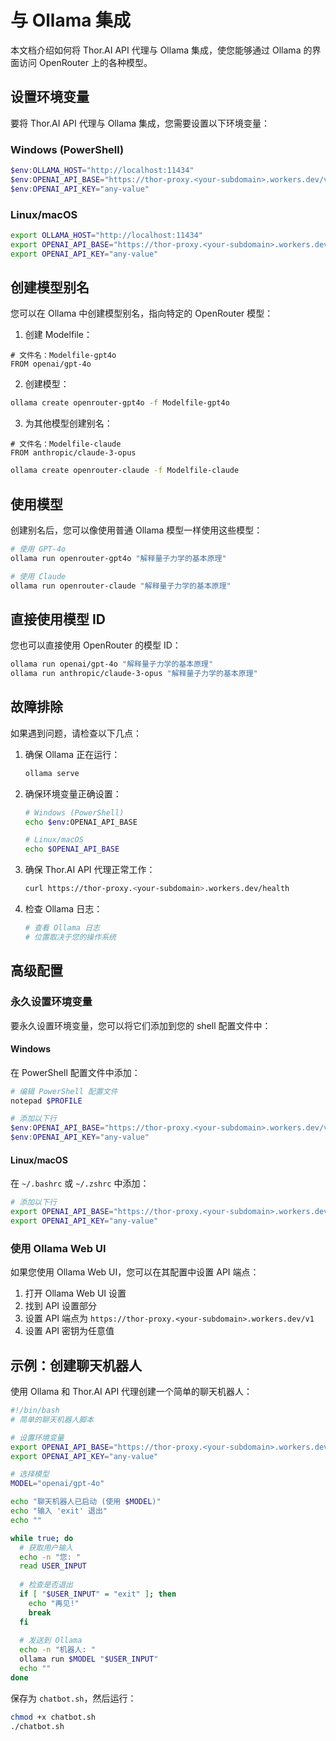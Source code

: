 # 与 Ollama 集成

本文档介绍如何将 Thor.AI API 代理与 Ollama 集成，使您能够通过 Ollama 的界面访问 OpenRouter 上的各种模型。

## 设置环境变量

要将 Thor.AI API 代理与 Ollama 集成，您需要设置以下环境变量：

### Windows (PowerShell)

```powershell
$env:OLLAMA_HOST="http://localhost:11434"
$env:OPENAI_API_BASE="https://thor-proxy.<your-subdomain>.workers.dev/v1"
$env:OPENAI_API_KEY="any-value"
```

### Linux/macOS

```bash
export OLLAMA_HOST="http://localhost:11434"
export OPENAI_API_BASE="https://thor-proxy.<your-subdomain>.workers.dev/v1"
export OPENAI_API_KEY="any-value"
```

## 创建模型别名

您可以在 Ollama 中创建模型别名，指向特定的 OpenRouter 模型：

1. 创建 Modelfile：

```
# 文件名：Modelfile-gpt4o
FROM openai/gpt-4o
```

2. 创建模型：

```bash
ollama create openrouter-gpt4o -f Modelfile-gpt4o
```

3. 为其他模型创建别名：

```
# 文件名：Modelfile-claude
FROM anthropic/claude-3-opus
```

```bash
ollama create openrouter-claude -f Modelfile-claude
```

## 使用模型

创建别名后，您可以像使用普通 Ollama 模型一样使用这些模型：

```bash
# 使用 GPT-4o
ollama run openrouter-gpt4o "解释量子力学的基本原理"

# 使用 Claude
ollama run openrouter-claude "解释量子力学的基本原理"
```

## 直接使用模型 ID

您也可以直接使用 OpenRouter 的模型 ID：

```bash
ollama run openai/gpt-4o "解释量子力学的基本原理"
ollama run anthropic/claude-3-opus "解释量子力学的基本原理"
```

## 故障排除

如果遇到问题，请检查以下几点：

1. 确保 Ollama 正在运行：
   ```bash
   ollama serve
   ```

2. 确保环境变量正确设置：
   ```bash
   # Windows (PowerShell)
   echo $env:OPENAI_API_BASE
   
   # Linux/macOS
   echo $OPENAI_API_BASE
   ```

3. 确保 Thor.AI API 代理正常工作：
   ```bash
   curl https://thor-proxy.<your-subdomain>.workers.dev/health
   ```

4. 检查 Ollama 日志：
   ```bash
   # 查看 Ollama 日志
   # 位置取决于您的操作系统
   ```

## 高级配置

### 永久设置环境变量

要永久设置环境变量，您可以将它们添加到您的 shell 配置文件中：

#### Windows

在 PowerShell 配置文件中添加：

```powershell
# 编辑 PowerShell 配置文件
notepad $PROFILE

# 添加以下行
$env:OPENAI_API_BASE="https://thor-proxy.<your-subdomain>.workers.dev/v1"
$env:OPENAI_API_KEY="any-value"
```

#### Linux/macOS

在 `~/.bashrc` 或 `~/.zshrc` 中添加：

```bash
# 添加以下行
export OPENAI_API_BASE="https://thor-proxy.<your-subdomain>.workers.dev/v1"
export OPENAI_API_KEY="any-value"
```

### 使用 Ollama Web UI

如果您使用 Ollama Web UI，您可以在其配置中设置 API 端点：

1. 打开 Ollama Web UI 设置
2. 找到 API 设置部分
3. 设置 API 端点为 `https://thor-proxy.<your-subdomain>.workers.dev/v1`
4. 设置 API 密钥为任意值

## 示例：创建聊天机器人

使用 Ollama 和 Thor.AI API 代理创建一个简单的聊天机器人：

```bash
#!/bin/bash
# 简单的聊天机器人脚本

# 设置环境变量
export OPENAI_API_BASE="https://thor-proxy.<your-subdomain>.workers.dev/v1"
export OPENAI_API_KEY="any-value"

# 选择模型
MODEL="openai/gpt-4o"

echo "聊天机器人已启动 (使用 $MODEL)"
echo "输入 'exit' 退出"
echo ""

while true; do
  # 获取用户输入
  echo -n "您: "
  read USER_INPUT
  
  # 检查是否退出
  if [ "$USER_INPUT" = "exit" ]; then
    echo "再见!"
    break
  fi
  
  # 发送到 Ollama
  echo -n "机器人: "
  ollama run $MODEL "$USER_INPUT"
  echo ""
done
```

保存为 `chatbot.sh`，然后运行：

```bash
chmod +x chatbot.sh
./chatbot.sh
```
